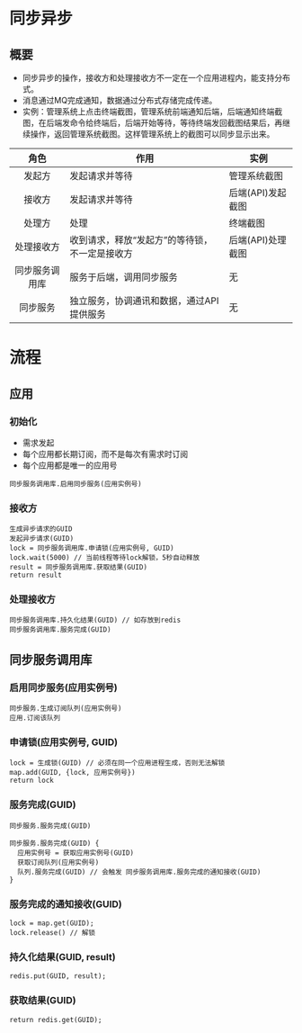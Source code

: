# 同步异步

## 概要
* 同步异步的操作，接收方和处理接收方不一定在一个应用进程内，能支持分布式。
* 消息通过MQ完成通知，数据通过分布式存储完成传递。
* 实例：管理系统上点击终端截图，管理系统前端通知后端，后端通知终端截图，在后端发命令给终端后，后端开始等待，等待终端发回截图结果后，再继续操作，返回管理系统截图。这样管理系统上的截图可以同步显示出来。

| 角色 | 作用 | 实例 |
| :----: | ---- | ---- |
| 发起方 | 发起请求并等待 | 管理系统截图 |
| 接收方 | 发起请求并等待 | 后端(API)发起截图 |
| 处理方 | 处理 | 终端截图 |
| 处理接收方 | 收到请求，释放“发起方”的等待锁，不一定是接收方 | 后端(API)处理截图 |
| 同步服务调用库 | 服务于后端，调用同步服务 | 无 |
| 同步服务 | 独立服务，协调通讯和数据，通过API提供服务 | 无 |

# 流程
## 应用
### 初始化
* 需求发起
* 每个应用都长期订阅，而不是每次有需求时订阅
* 每个应用都是唯一的应用号

```
同步服务调用库.启用同步服务(应用实例号)
```

### 接收方
```
生成异步请求的GUID
发起异步请求(GUID)
lock = 同步服务调用库.申请锁(应用实例号, GUID)
lock.wait(5000) // 当前线程等待lock解锁，5秒自动释放
result = 同步服务调用库.获取结果(GUID)
return result
```

### 处理接收方
```
同步服务调用库.持久化结果(GUID) // 如存放到redis
同步服务调用库.服务完成(GUID)
```

## 同步服务调用库
### 启用同步服务(应用实例号)
```
同步服务.生成订阅队列(应用实例号)
应用.订阅该队列
```

### 申请锁(应用实例号, GUID)
```
lock = 生成锁(GUID) // 必须在同一个应用进程生成，否则无法解锁
map.add(GUID, {lock, 应用实例号})
return lock
```

### 服务完成(GUID)
```
同步服务.服务完成(GUID)

同步服务.服务完成(GUID) {
  应用实例号 = 获取应用实例号(GUID)
  获取订阅队列(应用实例号)
  队列.服务完成(GUID) // 会触发 同步服务调用库.服务完成的通知接收(GUID)
}
```

### 服务完成的通知接收(GUID)
```
lock = map.get(GUID);
lock.release() // 解锁
```

### 持久化结果(GUID, result)
```
redis.put(GUID, result);
```

### 获取结果(GUID)
```
return redis.get(GUID);
```
